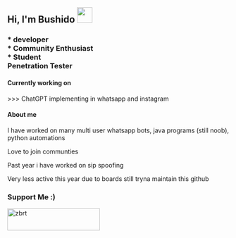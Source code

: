 <h2> Hi, I'm Bushido <img src="https://cdn-icons-png.flaticon.com/512/886/886431.png" width="35"></h2>
<h3>* developer <br>* Community Enthusiast <br> * Student <br> Penetration Tester <br> </h3> 

<h4> Currently working on </h4>
<p> >>> ChatGPT implementing in whatsapp and instagram </p>

<h4> About me  </h4>
<p> I have worked on many multi user whatsapp bots, java programs (still noob), python automations </p>
<p> Love to join communties </p>
<p> Past year i have worked on sip spoofing </p>
<p> Very less active this year due to boards still tryna maintain this github </p>

<h3 align="left">Support Me :)</h3>
<p><a href="https://www.buymeacoffee.com/zbrt"> <img align="left" src="https://cdn.buymeacoffee.com/buttons/v2/default-yellow.png" height="50" width="210" alt="zbrt" /></a></p><br><br>
